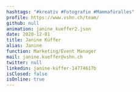 ```yaml
---
hashtags: "#kreativ #Fotografie #Mammafüralles"
profile: https://www.vshn.ch/team/
github: null
animation: janine_kueffer2.json
date: 2020-12-01
title: Janine Küffer
alias: Janine
function: Marketing/Event Manager
mail: janine.kueffer@vshn.ch
twitter: null
linkedin: janine-küffer-14774617b
isClosed: false
isOnline: true
---
```

